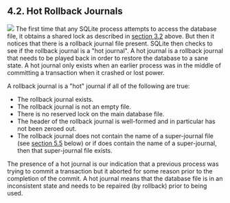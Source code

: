 ## 4\.2\.  Hot Rollback Journals


![](images/ac/rollback-1.gif)
The first time that any SQLite process attempts to access
the database file, it obtains a shared lock as described in
[section 3\.2](#section_3_2) above.
But then it notices that there is a
rollback journal file present. SQLite then checks to see if
the rollback journal is a "hot journal". A hot journal is
a rollback journal that needs to be played back in order to
restore the database to a sane state. A hot journal only
exists when an earlier process was in the middle of committing
a transaction when it crashed or lost power.


A rollback journal is a "hot" journal if all of the following
are true:


* The rollback journal exists.
* The rollback journal is not an empty file.
* There is no reserved lock on the main database file.
* The header of the rollback journal is well\-formed and in particular
 has not been zeroed out.
* The rollback journal does not
contain the name of a super\-journal file (see
[section 5\.5](#section_5_5) below) or if does
contain the name of a super\-journal, then that super\-journal
file exists.


The presence of a hot journal is our indication
that a previous process was trying to commit a transaction but
it aborted for some reason prior to the completion of the
commit. A hot journal means that
the database file is in an inconsistent state and needs to
be repaired (by rollback) prior to being used.


  


